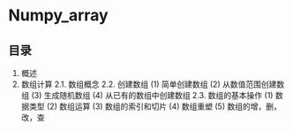 # Numpy_array

## 目录

1. 概述
2. 数组计算
    2.1. 数组概念
    2.2. 创建数组
        (1) 简单创建数组
        (2) 从数值范围创建数组
        (3) 生成随机数组
        (4) 从已有的数组中创建数组
    2.3. 数组的基本操作
        (1) 数据类型
        (2) 数组运算
        (3) 数组的索引和切片
        (4) 数组重塑
        (5) 数组的增，删，改，查